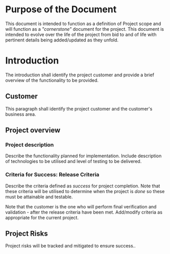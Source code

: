 # Purpose of the Document

This document is intended to function as a definition of Project scope and will
function as a *"cornerstone"* document for the project. This document is
intended to evolve over the life of the project from bid to and of life with
pertinent details being added/updated as they unfold.

# Introduction

The introduction shall identify the project customer and provide a brief
overview of the functionality to be provided.

## Customer

This paragraph shall identify the project customer and the customer's business
area.

## Project overview

### Project description

Describe the functionality planned for implementation. Include description of
technologies to be utilised and level of testing to be delivered.

### Criteria for Success: Release Criteria

Describe the criteria defined as *success* for project completion. Note that
these criteria will be utilised to determine when the project is *done* so these
must be attainable and testable.

Note that the customer is the one who will perform final verification and
validation - after the release criteria have been met. Add/modify criteria as
appropriate for the current project.

## Project Risks

Project risks will be tracked and mitigated to ensure success..

